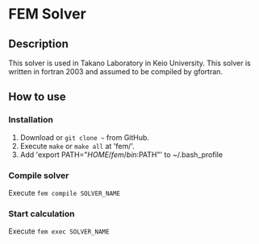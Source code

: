 # FEM Solver 

## Description

This solver is used in Takano Laboratory in Keio University.
This solver is written in fortran 2003 and assumed to be compiled by gfortran.

## How to use
### Installation
1. Download or `git clone ~` from GitHub.
2. Execute `make` or `make all` at 'fem/'.
3. Add 'export PATH="$HOME/fem/bin:$PATH"' to ~/.bash_profile

### Compile solver
Execute `fem compile SOLVER_NAME`

### Start calculation
Execute `fem exec SOLVER_NAME`

